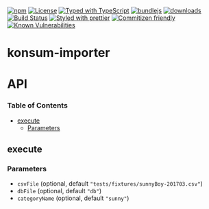 [![npm](https://img.shields.io/npm/v/@konsumation/importer.svg)](https://www.npmjs.com/package/@konsumation/importer)
[![License](https://img.shields.io/badge/License-BSD%203--Clause-blue.svg)](https://opensource.org/licenses/BSD-3-Clause)
[![Typed with TypeScript](https://flat.badgen.net/badge/icon/Typed?icon=typescript\&label\&labelColor=blue\&color=555555)](https://typescriptlang.org)
[![bundlejs](https://deno.bundlejs.com/?q=@konsumation/importer\&badge=detailed)](https://bundlejs.com/?q=@konsumation/importer)
[![downloads](http://img.shields.io/npm/dm/@konsumation/importer.svg?style=flat-square)](https://npmjs.org/package/@konsumation/importer)
[![Build Status](https://img.shields.io/endpoint.svg?url=https%3A%2F%2Factions-badge.atrox.dev%2Fkonsumation%2Fimporter%2Fbadge\&style=flat)](https://actions-badge.atrox.dev/konsumation/importer/goto)
[![Styled with prettier](https://img.shields.io/badge/styled_with-prettier-ff69b4.svg)](https://github.com/prettier/prettier)
[![Commitizen friendly](https://img.shields.io/badge/commitizen-friendly-brightgreen.svg)](http://commitizen.github.io/cz-cli/)
[![Known Vulnerabilities](https://snyk.io/test/github/konsumation/importer/badge.svg)](https://snyk.io/test/github/konsumation/importer)

# konsum-importer

# API

<!-- Generated by documentation.js. Update this documentation by updating the source code. -->

### Table of Contents

*   [execute](#execute)
    *   [Parameters](#parameters)

## execute

### Parameters

*   `csvFile`   (optional, default `"tests/fixtures/sunnyBoy-201703.csv"`)
*   `dbFile`   (optional, default `"db"`)
*   `categoryName`   (optional, default `"sunny"`)
